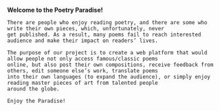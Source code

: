 **Welcome to the Poetry Paradise!**

    There are people who enjoy reading poetry, and there are some who write their own pieces, which, unfortunately, never 
    get published. As a result, many poems fail to reach interested audience and make their impact on readers’ lives.
    
    The purpose of our project is to create a web platform that would allow people not only access famous/classic poems 
    online, but also post their own compositions, receive feedback from others, edit someone else’s work, translate poems 
    into their own languages (to expand the audience), or simply enjoy reading master pieces of art from talented people 
    around the globe.
    
    Enjoy the Paradise!